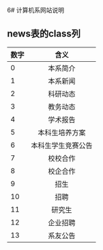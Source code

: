 6# 计算机系网站说明

## news表的class列

| 数字        	| 含义          		| 
| ------------- |:-------------:	|
| 0      		| 本系简介 			|
| 1  	      	| 本系新闻			| 
| 2 			| 科研动态	     	|
| 3		 		| 教务动态 			|
| 4			 	| 学术报告	 		|
| 5				| 本科生培养方案		|
| 6 			| 本科生学生竞赛公告 	| 
| 7				| 校校合作			|
| 8 			| 校企合作			|
| 9             | 招生				|
| 10           	| 招聘   			|  
| 11           	| 研究生				|  
| 12          	| 企业招聘			|
| 13          	| 系友公告			|
 